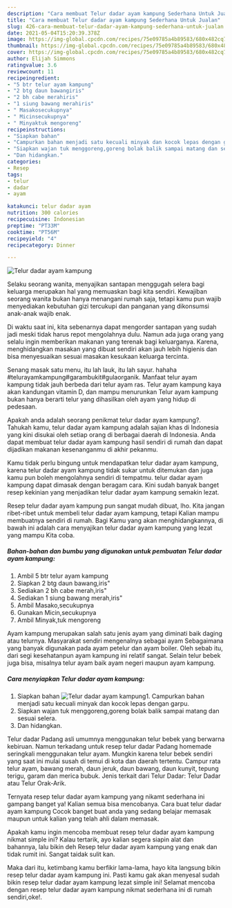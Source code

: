 ```yaml
---
description: "Cara membuat Telur dadar ayam kampung Sederhana Untuk Jualan"
title: "Cara membuat Telur dadar ayam kampung Sederhana Untuk Jualan"
slug: 426-cara-membuat-telur-dadar-ayam-kampung-sederhana-untuk-jualan
date: 2021-05-04T15:20:39.378Z
image: https://img-global.cpcdn.com/recipes/75e09785a4b89583/680x482cq70/telur-dadar-ayam-kampung-foto-resep-utama.jpg
thumbnail: https://img-global.cpcdn.com/recipes/75e09785a4b89583/680x482cq70/telur-dadar-ayam-kampung-foto-resep-utama.jpg
cover: https://img-global.cpcdn.com/recipes/75e09785a4b89583/680x482cq70/telur-dadar-ayam-kampung-foto-resep-utama.jpg
author: Elijah Simmons
ratingvalue: 3.6
reviewcount: 11
recipeingredient:
- "5 btr telur ayam kampung"
- "2 btg daun bawangiris"
- "2 bh cabe merahiris"
- "1 siung bawang merahiris"
- " Masakosecukupnya"
- " Micinsecukupnya"
- " Minyaktuk mengoreng"
recipeinstructions:
- "Siapkan bahan"
- "Campurkan bahan menjadi satu kecuali minyak dan kocok lepas dengan garpu."
- "Siapkan wajan tuk menggoreng,goreng bolak balik sampai matang dan sesuai selera."
- "Dan hidangkan."
categories:
- Resep
tags:
- telur
- dadar
- ayam

katakunci: telur dadar ayam 
nutrition: 300 calories
recipecuisine: Indonesian
preptime: "PT33M"
cooktime: "PT56M"
recipeyield: "4"
recipecategory: Dinner

---
```



![Telur dadar ayam kampung](https://img-global.cpcdn.com/recipes/75e09785a4b89583/680x482cq70/telur-dadar-ayam-kampung-foto-resep-utama.jpg)

Selaku seorang wanita, menyajikan santapan menggugah selera bagi keluarga merupakan hal yang memuaskan bagi kita sendiri. Kewajiban seorang  wanita bukan hanya menangani rumah saja, tetapi kamu pun wajib menyediakan kebutuhan gizi tercukupi dan panganan yang dikonsumsi anak-anak wajib enak.

Di waktu  saat ini, kita sebenarnya dapat mengorder santapan yang sudah jadi meski tidak harus repot mengolahnya dulu. Namun ada juga orang yang selalu ingin memberikan makanan yang terenak bagi keluarganya. Karena, menghidangkan masakan yang dibuat sendiri akan jauh lebih higienis dan bisa menyesuaikan sesuai masakan kesukaan keluarga tercinta. 

Senang masak satu menu, itu lah lauk, itu lah sayur. hahaha #telurayamkampung#garambukit#gulaorganik. Manfaat telur ayam kampung tidak jauh berbeda dari telur ayam ras. Telur ayam kampung kaya akan kandungan vitamin D, dan mampu menurunkan Telur ayam kampung bukan hanya berarti telur yang dihasilkan oleh ayam yang hidup di pedesaan.

Apakah anda adalah seorang penikmat telur dadar ayam kampung?. Tahukah kamu, telur dadar ayam kampung adalah sajian khas di Indonesia yang kini disukai oleh setiap orang di berbagai daerah di Indonesia. Anda dapat membuat telur dadar ayam kampung hasil sendiri di rumah dan dapat dijadikan makanan kesenanganmu di akhir pekanmu.

Kamu tidak perlu bingung untuk mendapatkan telur dadar ayam kampung, karena telur dadar ayam kampung tidak sukar untuk ditemukan dan juga kamu pun boleh mengolahnya sendiri di tempatmu. telur dadar ayam kampung dapat dimasak dengan beragam cara. Kini sudah banyak banget resep kekinian yang menjadikan telur dadar ayam kampung semakin lezat.

Resep telur dadar ayam kampung pun sangat mudah dibuat, lho. Kita jangan ribet-ribet untuk membeli telur dadar ayam kampung, tetapi Kalian mampu membuatnya sendiri di rumah. Bagi Kamu yang akan menghidangkannya, di bawah ini adalah cara menyajikan telur dadar ayam kampung yang lezat yang mampu Kita coba.

<!--inarticleads1-->

##### Bahan-bahan dan bumbu yang digunakan untuk pembuatan Telur dadar ayam kampung:

1. Ambil 5 btr telur ayam kampung
1. Siapkan 2 btg daun bawang,iris&#34;
1. Sediakan 2 bh cabe merah,iris&#34;
1. Sediakan 1 siung bawang merah,iris&#34;
1. Ambil  Masako,secukupnya
1. Gunakan  Micin,secukupnya
1. Ambil  Minyak,tuk mengoreng


Ayam kampung merupakan salah satu jenis ayam yang diminati baik daging atau telurnya. Masyarakat sendiri mengenalnya sebagai ayam Sebagaimana yang banyak digunakan pada ayam petelur dan ayam boiler. Oleh sebab itu, dari segi kesehatanpun ayam kampung ini relatif sangat. Selain telur bebek juga bisa, misalnya telur ayam baik ayam negeri maupun ayam kampung. 

<!--inarticleads2-->

##### Cara menyiapkan Telur dadar ayam kampung:

1. Siapkan bahan
<img src="https://img-global.cpcdn.com/steps/1e790665134193d9/160x128cq70/telur-dadar-ayam-kampung-langkah-memasak-1-foto.jpg" alt="Telur dadar ayam kampung">1. Campurkan bahan menjadi satu kecuali minyak dan kocok lepas dengan garpu.
1. Siapkan wajan tuk menggoreng,goreng bolak balik sampai matang dan sesuai selera.
1. Dan hidangkan.


Telur dadar Padang asli umumnya menggunakan telur bebek yang berwarna kebiruan. Namun terkadang untuk resep telur dadar Padang homemade seringkali menggunakan telur ayam. Mungkin karena telur bebek sendiri yang saat ini mulai susah di temui di kota dan daerah tertentu. Campur rata telur ayam, bawang merah, daun jeruk, daun bawang, daun kunyit, tepung terigu, garam dan merica bubuk. Jenis terkait dari Telur Dadar: Telur Dadar atau Telur Orak-Arik. 

Ternyata resep telur dadar ayam kampung yang nikamt sederhana ini gampang banget ya! Kalian semua bisa mencobanya. Cara buat telur dadar ayam kampung Cocok banget buat anda yang sedang belajar memasak maupun untuk kalian yang telah ahli dalam memasak.

Apakah kamu ingin mencoba membuat resep telur dadar ayam kampung nikmat simple ini? Kalau tertarik, ayo kalian segera siapin alat dan bahannya, lalu bikin deh Resep telur dadar ayam kampung yang enak dan tidak rumit ini. Sangat taidak sulit kan. 

Maka dari itu, ketimbang kamu berfikir lama-lama, hayo kita langsung bikin resep telur dadar ayam kampung ini. Pasti kamu gak akan menyesal sudah bikin resep telur dadar ayam kampung lezat simple ini! Selamat mencoba dengan resep telur dadar ayam kampung nikmat sederhana ini di rumah sendiri,oke!.

